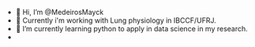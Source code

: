 -  👋 Hi, I’m @MedeirosMayck
- 👀 Currently i'm working with Lung physiology in IBCCF/UFRJ. 
- 🌱 I’m currently learning python to apply in data science in my research.
- 
<!---
MedeirosMayck/MedeirosMayck is a ✨ special ✨ repository because its `README.md` (this file) appears on your GitHub profile.
You can click the Preview link to take a look at your changes.
--->
